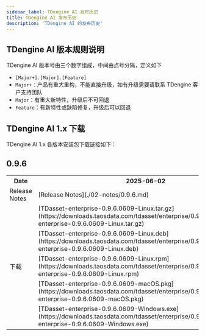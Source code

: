 ```yaml
---
sidebar_label: TDengine AI 发布历史
title: TDengine AI 发布历史 
description: 'TDengine AI 的发布历史'
---
```


## TDengine AI 版本规则说明

TDengine AI 版本号由三个数字组成，中间由点号分隔，定义如下
- `[Major+].[Major].[Feature]`
- `Major+`：产品有重大重构，不能直接升级，如有升级需要请联系 TDengine 客户支持团队
- `Major`：有重大新特性，升级后不可回退
- `Feature`：有新特性或缺陷修复，升级后可以回退

## TDengine AI 1.x 下载

TDengine AI 1.x 各版本安装包下载链接如下：

## 0.9.6
<table>
  <tr>
    <th>Date</th>
    <th>2025-06-02</th>
  </tr>
  <tr>
    <td>Release Notes</td>
    <td>[Release Notes](./02-notes/0.9.6.md)</td>
  </tr>
  <tr>
    <td rowspan="5">下载</td>
    <td>[TDasset-enterprise-0.9.6.0609-Linux.tar.gz](https://downloads.taosdata.com/tdasset/enterprise/0.9.6.0609/TDasset-enterprise-0.9.6.0609-Linux.tar.gz)</td>
  </tr>
  <tr>
    <td>[TDasset-enterprise-0.9.6.0609-Linux.deb](https://downloads.taosdata.com/tdasset/enterprise/0.9.6.0609/TDasset-enterprise-0.9.6.0609-Linux.deb)</td>
  </tr>
  <tr>
    <td>[TDasset-enterprise-0.9.6.0609-Linux.rpm](https://downloads.taosdata.com/tdasset/enterprise/0.9.6.0609/TDasset-enterprise-0.9.6.0609-Linux.rpm)</td>
  </tr>
  <tr>
    <td>[TDasset-enterprise-0.9.6.0609-macOS.pkg](https://downloads.taosdata.com/tdasset/enterprise/0.9.6.0609/TDasset-enterprise-0.9.6.0609-macOS.pkg)</td>
  </tr>
  <tr>
    <td>[TDasset-enterprise-0.9.6.0609-WIndows.exe](https://downloads.taosdata.com/tdasset/enterprise/0.9.6.0609/TDasset-enterprise-0.9.6.0609-Windows.exe)</td>
  </tr>
</table>